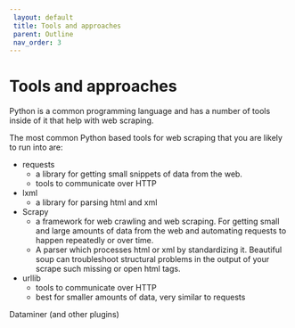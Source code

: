 ```yaml
---
 layout: default
 title: Tools and approaches
 parent: Outline
 nav_order: 3
---
```

# Tools and approaches

Python is a common programming language and has a number of tools inside of it that help with web scraping.

The most common Python based tools for web scraping that you are likely to run into are:
* requests
  * a library for getting small snippets of data from the web.
  * tools to communicate over HTTP
* lxml
  * a library for parsing html and xml
* Scrapy
  * a framework for web crawling and web scraping. For getting small and large amounts of data from the web and automating requests to happen repeatedly or over time.
  * A parser which processes html or xml by standardizing it. Beautiful soup can troubleshoot structural problems in the output of your scrape such missing or open html tags.
* urllib
  * tools to communicate over HTTP
  * best for smaller amounts of data, very similar to requests

Dataminer (and other plugins)
